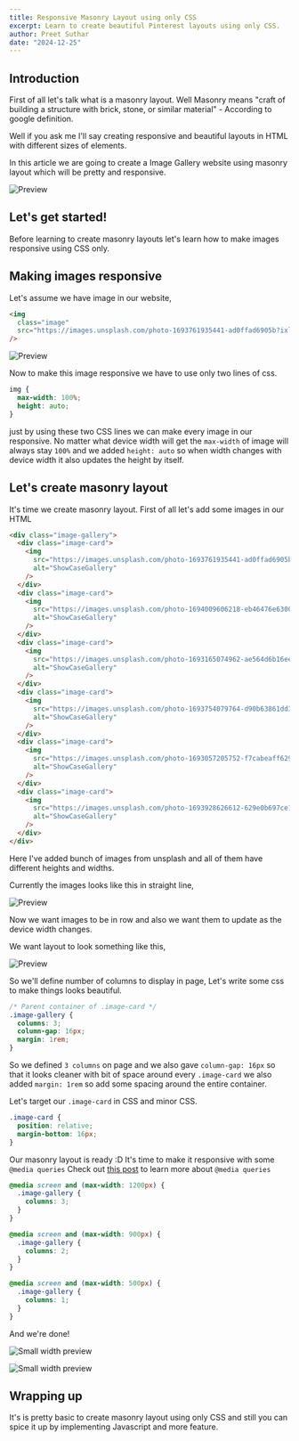 ```yaml
---
title: Responsive Masonry Layout using only CSS
excerpt: Learn to create beautiful Pinterest layouts using only CSS.
author: Preet Suthar
date: "2024-12-25"
---
```


## Introduction

First of all let's talk what is a masonry layout. Well Masonry means "craft of building a structure with brick, stone, or similar material" - According to google definition.

Well if you ask me I'll say creating responsive and beautiful layouts in HTML with different sizes of elements.

In this article we are going to create a Image Gallery website using masonry layout which will be pretty and responsive.

![Preview](https://dev-to-uploads.s3.amazonaws.com/uploads/articles/cz5k7dqncu0v5a97djlh.png)

## Let's get started!

Before learning to create masonry layouts let's learn how to make images responsive using CSS only.

## Making images responsive

Let's assume we have image in our website,

```html
<img
  class="image"
  src="https://images.unsplash.com/photo-1693761935441-ad0ffad6905b?ixlib=rb-4.0.3&ixid=M3wxMjA3fDB8MHx0b3BpYy1mZWVkfDF8NnNNVmpUTFNrZVF8fGVufDB8fHx8fA%3D%3D&auto=format&fit=crop&w=500&q=60"
/>
```

![Preview](https://dev-to-uploads.s3.amazonaws.com/uploads/articles/3nc2lohrj6hamh27o8pe.png)

Now to make this image responsive we have to use only two lines of css.

```css
img {
  max-width: 100%;
  height: auto;
}
```

just by using these two CSS lines we can make every image in our responsive. No matter what device width will get the `max-width` of image will always stay `100%` and we added `height: auto` so when width changes with device width it also updates the height by itself.

## Let's create masonry layout

It's time we create masonry layout. First of all let's add some images in our HTML

```html
<div class="image-gallery">
  <div class="image-card">
    <img
      src="https://images.unsplash.com/photo-1693761935441-ad0ffad6905b?ixlib=rb-4.0.3&ixid=M3wxMjA3fDB8MHx0b3BpYy1mZWVkfDF8NnNNVmpUTFNrZVF8fGVufDB8fHx8fA%3D%3D&auto=format&fit=crop&w=500&q=60"
      alt="ShowCaseGallery"
    />
  </div>
  <div class="image-card">
    <img
      src="https://images.unsplash.com/photo-1694009606218-eb46476e6300?ixlib=rb-4.0.3&ixid=M3wxMjA3fDB8MHx0b3BpYy1mZWVkfDR8NnNNVmpUTFNrZVF8fGVufDB8fHx8fA%3D%3D&auto=format&fit=crop&w=500&q=60"
      alt="ShowCaseGallery"
    />
  </div>
  <div class="image-card">
    <img
      src="https://images.unsplash.com/photo-1693165074962-ae564d6b16ee?ixlib=rb-4.0.3&ixid=M3wxMjA3fDB8MHx0b3BpYy1mZWVkfDJ8NnNNVmpUTFNrZVF8fGVufDB8fHx8fA%3D%3D&auto=format&fit=crop&w=500&q=60"
      alt="ShowCaseGallery"
    />
  </div>
  <div class="image-card">
    <img
      src="https://images.unsplash.com/photo-1693754079764-d90b63861dd3?ixlib=rb-4.0.3&ixid=M3wxMjA3fDB8MHx0b3BpYy1mZWVkfDZ8NnNNVmpUTFNrZVF8fGVufDB8fHx8fA%3D%3D&auto=format&fit=crop&w=500&q=60"
      alt="ShowCaseGallery"
    />
  </div>
  <div class="image-card">
    <img
      src="https://images.unsplash.com/photo-1693057205752-f7cabeaff629?ixlib=rb-4.0.3&ixid=M3wxMjA3fDB8MHx0b3BpYy1mZWVkfDl8NnNNVmpUTFNrZVF8fGVufDB8fHx8fA%3D%3D&auto=format&fit=crop&w=500&q=60"
      alt="ShowCaseGallery"
    />
  </div>
  <div class="image-card">
    <img
      src="https://images.unsplash.com/photo-1693928626612-629e0b697ce1?ixlib=rb-4.0.3&ixid=M3wxMjA3fDB8MHx0b3BpYy1mZWVkfDEyfDZzTVZqVExTa2VRfHxlbnwwfHx8fHw%3D&auto=format&fit=crop&w=500&q=60"
      alt="ShowCaseGallery"
    />
  </div>
</div>
```

Here I've added bunch of images from unsplash and all of them have different heights and widths.

Currently the images looks like this in straight line,

![Preview](https://dev-to-uploads.s3.amazonaws.com/uploads/articles/lcvcd8nfsdwuuwlip42y.png)

Now we want images to be in row and also we want them to update as the device width changes.

We want layout to look something like this,

![Preview](https://dev-to-uploads.s3.amazonaws.com/uploads/articles/nnp2kpr8eotlbkaqkk4h.png)

So we'll define number of columns to display in page, Let's write some css to make things looks beautiful.

```css
/* Parent container of .image-card */
.image-gallery {
  columns: 3;
  column-gap: 16px;
  margin: 1rem;
}
```

So we defined `3 columns` on page and we also gave `column-gap: 16px` so that it looks cleaner with bit of space around every `.image-card` we also added `margin: 1rem` so add some spacing around the entire container.

Let's target our `.image-card` in CSS and minor CSS.

```css
.image-card {
  position: relative;
  margin-bottom: 16px;
}
```

Our masonry layout is ready :D It's time to make it responsive with some `@media queries` Check out [this post](https://www.preetsuthar.me/posts/media-screens---css) to learn more about `@media queries`

```css
@media screen and (max-width: 1200px) {
  .image-gallery {
    columns: 3;
  }
}

@media screen and (max-width: 900px) {
  .image-gallery {
    columns: 2;
  }
}

@media screen and (max-width: 500px) {
  .image-gallery {
    columns: 1;
  }
}
```

And we're done!

![Small width preview](https://dev-to-uploads.s3.amazonaws.com/uploads/articles/19gb00c9wvawo9ikosvi.png)

![Small width preview](https://dev-to-uploads.s3.amazonaws.com/uploads/articles/bwq0zrmoyr7s9kedxzvs.png)

## Wrapping up

It's is pretty basic to create masonry layout using only CSS and still you can spice it up by implementing Javascript and more feature.
